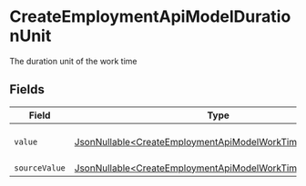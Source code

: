 # CreateEmploymentApiModelDurationUnit

The duration unit of the work time


## Fields

| Field                                                                                                                                | Type                                                                                                                                 | Required                                                                                                                             | Description                                                                                                                          | Example                                                                                                                              |
| ------------------------------------------------------------------------------------------------------------------------------------ | ------------------------------------------------------------------------------------------------------------------------------------ | ------------------------------------------------------------------------------------------------------------------------------------ | ------------------------------------------------------------------------------------------------------------------------------------ | ------------------------------------------------------------------------------------------------------------------------------------ |
| `value`                                                                                                                              | [JsonNullable\<CreateEmploymentApiModelWorkTimeValue>](../../models/components/CreateEmploymentApiModelWorkTimeValue.md)             | :heavy_minus_sign:                                                                                                                   | The unified value for the period.                                                                                                    | month                                                                                                                                |
| `sourceValue`                                                                                                                        | [JsonNullable\<CreateEmploymentApiModelWorkTimeSourceValue>](../../models/components/CreateEmploymentApiModelWorkTimeSourceValue.md) | :heavy_minus_sign:                                                                                                                   | N/A                                                                                                                                  |                                                                                                                                      |